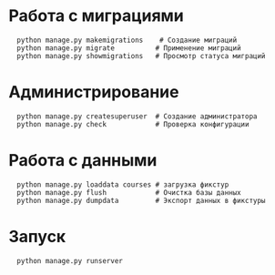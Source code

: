 # Работа с миграциями
```
  python manage.py makemigrations    # Создание миграций
  python manage.py migrate          # Применение миграций
  python manage.py showmigrations   # Просмотр статуса миграций
```

# Администрирование
``` 
  python manage.py createsuperuser  # Создание администратора
  python manage.py check            # Проверка конфигурации
```

# Работа с данными
```
  python manage.py loaddata courses # загрузка фикстур
  python manage.py flush            # Очистка базы данных
  python manage.py dumpdata         # Экспорт данных в фикстуры
```

# Запуск
```
  python manage.py runserver
```